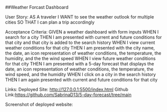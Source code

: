 ##Weather Forcast Dashboard


User Story:
AS A traveler
I WANT to see the weather outlook for multiple cities
SO THAT I can plan a trip accordingly

Acceptance Criteria:
GIVEN a weather dashboard with form inputs
WHEN I search for a city
THEN I am presented with current and future conditions for that city and that city is added to the search history
WHEN I view current weather conditions for that city
THEN I am presented with the city name, the date, an icon representation of weather conditions, the temperature, the humidity, and the the wind speed
WHEN I view future weather conditions for that city
THEN I am presented with a 5-day forecast that displays the date, an icon representation of weather conditions, the temperature, the wind speed, and the humidity
WHEN I click on a city in the search history
THEN I am again presented with current and future conditions for that city

Links:
Deployed Site: http://127.0.0.1:5500/index.html
Github Link:https://github.com/SabrinaD13/5-day-forecast/tree/main

Screenshot of deployed website:

